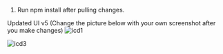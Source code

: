 1. Run npm install after pulling changes.

Updated UI v5 (Change the picture below with your own screenshot after you make changes)
![icd1](https://user-images.githubusercontent.com/36544886/122649169-af592f80-d13d-11eb-855e-b42bdf18df5f.png)

![icd3](https://user-images.githubusercontent.com/36544886/122649175-b54f1080-d13d-11eb-87ee-607bb99d54f5.png)


